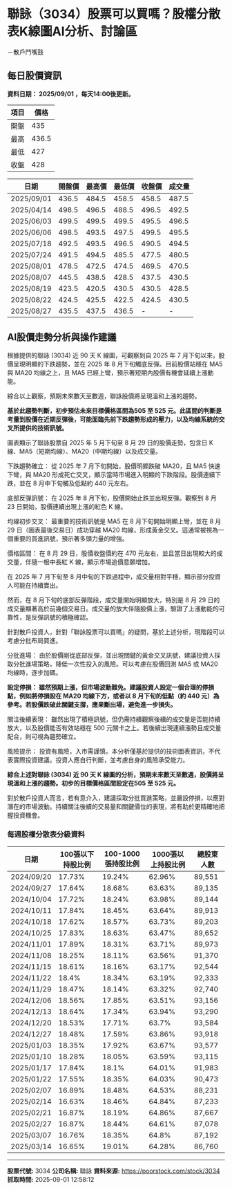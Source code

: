 # 聯詠（3034）股票可以買嗎？股權分散表K線圖AI分析、討論區
－散戶鬥嘴鼓

## 每日股價資訊

**資料日期： 2025/09/01 ，每天14:00後更新。**

| 項目 | 價格 |
|------|------|
| 開盤 | 435 |
| 最高 | 436.5 |
| 最低 | 427 |
| 收盤 | 428 |

| 日期 | 開盤價 | 最高價 | 最低價 | 收盤價 | 成交量 |
|------|--------|--------|--------|--------|--------|
| 2025/09/01 | 436.5 | 484.5 | 458.5 | 458.5 | 487.5 |
| 2025/04/14 | 498.5 | 496.5 | 488.5 | 496.5 | 492.5 |
| 2025/06/03 | 499.5 | 499.5 | 499.5 | 495.5 | 496.5 |
| 2025/06/06 | 498.5 | 493.5 | 497.5 | 499.5 | 495.5 |
| 2025/07/18 | 492.5 | 493.5 | 496.5 | 490.5 | 494.5 |
| 2025/07/24 | 491.5 | 494.5 | 485.5 | 477.5 | 480.5 |
| 2025/08/01 | 478.5 | 472.5 | 474.5 | 469.5 | 470.5 |
| 2025/08/07 | 445.5 | 438.5 | 428.5 | 437.5 | 430.5 |
| 2025/08/19 | 423.5 | 420.5 | 430.5 | 430.5 | 428.5 |
| 2025/08/22 | 424.5 | 425.5 | 422.5 | 424.5 | 430.5 |
| 2025/08/27 | 435.5 | 437.5 | 436.5 | - | - |

## AI股價走勢分析與操作建議

根據提供的聯詠 (3034) 近 90 天 K 線圖，可觀察到自 2025 年 7 月下旬以來，股價呈現明顯的下跌趨勢，並在 2025 年 8 月下旬觸底反彈。目前股價站穩在 MA5 與 MA20 均線之上，且 MA5 已經上彎，預示著短期內股價有機會延續上漲動能。

綜合以上觀察，預期未來數天至數週，聯詠股價將呈現溫和上漲的趨勢。

**基於此趨勢判斷，初步預估未來目標價格區間為505 至 525 元。此區間的判斷是考量到股價在近期反彈後，可能面臨先前下跌趨勢形成的壓力，以及均線系統的交叉所提供的技術訊號。**

圖表顯示了聯詠股票自 2025 年 5 月下旬至 8 月 29 日的股價走勢，包含日 K 線、MA5（短期均線）、MA20（中期均線）以及成交量。

下跌趨勢確立： 從 2025 年 7 月下旬開始，股價明顯跌破 MA20，且 MA5 快速下彎，與 MA20 形成死亡交叉，顯示當時市場進入明顯的下跌階段。股價連續下跌，並在 8 月中下旬觸及低點約 440 元左右。

底部反彈訊號： 在 2025 年 8 月下旬，股價開始止跌並出現反彈。觀察到 8 月 23 日開始，股價連續出現上漲的紅色 K 線。

均線初步交叉： 最重要的技術訊號是 MA5 在 8 月下旬開始明顯上彎，並在 8 月 29 日（圖表最後交易日）成功穿越 MA20 均線，形成黃金交叉。這通常被視為一個重要的買進訊號，預示著多頭力量的增強。

價格區間： 在 8 月 29 日，股價收盤價約在 470 元左右，並且當日出現較大的成交量，伴隨一根中長紅 K 線，顯示市場追價意願增加。

在 2025 年 7 月下旬至 8 月中旬的下跌過程中，成交量相對平穩，顯示部分投資人可能在持續賣出。

然而，在 8 月下旬的底部反彈階段，成交量開始明顯放大，特別是 8 月 29 日的成交量顯著高於前幾個交易日。成交量的放大伴隨股價上漲，驗證了上漲動能的可靠性，是反彈訊號的積極確認。

針對散戶投資人，針對「聯詠股票可以買嗎」的疑問，基於上述分析，現階段可以考慮分批布局買進。

分批進場： 由於股價剛從底部反彈，並出現關鍵的黃金交叉訊號，建議投資人採取分批進場策略，降低一次性投入的風險。可以考慮在股價回測 MA5 或 MA20 均線時，逐步加碼。

**設定停損： 雖然預期上漲，但市場波動難免。建議投資人設定一個合理的停損點，例如將停損設在 MA20 均線下方，或者以 8 月下旬的低點（約 440 元）為參考。若股價跌破此關鍵支撐，應果斷出場，避免進一步損失。**

關注後續表現： 雖然出現了積極訊號，但仍需持續觀察後續的成交量是否能持續放大，以及股價能否有效站穩在 500 元關卡之上。若後續出現連續漲勢且成交量配合，則可視為趨勢確立。

風險提示： 投資有風險，入市需謹慎。本分析僅基於提供的技術圖表資訊，不代表實際投資建議。投資人應自行判斷，並考慮自身的風險承受能力。

**綜合上述對聯詠 (3034) 近 90 天 K 線圖的分析，預期未來數天至數週，股價將呈現溫和上漲的趨勢。初步的目標價格區間設定在505 至 525 元。**

對於散戶投資人而言，若有意介入，建議採取分批買進策略，並嚴設停損，以應對潛在的市場波動。持續關注後續的交易量和關鍵價位的表現，將有助於更精確地把握投資機會。

### 每週股權分散表分級資料

| 日期 | 100張以下持股比例 | 100-1000張持股比例 | 1000張以上持股比例 | 總股東人數 |
|------|-------------------|--------------------|--------------------|----------|
| 2024/09/20 | 17.73% | 19.24% | 62.96% | 89,551 |
| 2024/09/27 | 17.64% | 18.68% | 63.63% | 89,135 |
| 2024/10/04 | 17.72% | 18.24% | 63.98% | 89,144 |
| 2024/10/11 | 17.84% | 18.45% | 63.64% | 89,913 |
| 2024/10/18 | 17.62% | 18.57% | 63.73% | 89,203 |
| 2024/10/25 | 17.83% | 18.63% | 63.47% | 89,652 |
| 2024/11/01 | 17.89% | 18.31% | 63.71% | 89,973 |
| 2024/11/08 | 18.25% | 18.11% | 63.56% | 91,370 |
| 2024/11/15 | 18.61% | 18.16% | 63.17% | 92,544 |
| 2024/11/22 | 18.4% | 18.34% | 63.19% | 92,333 |
| 2024/11/29 | 18.47% | 18.14% | 63.32% | 92,740 |
| 2024/12/06 | 18.56% | 17.85% | 63.51% | 93,156 |
| 2024/12/13 | 18.64% | 17.34% | 63.94% | 93,290 |
| 2024/12/20 | 18.53% | 17.71% | 63.7% | 93,584 |
| 2024/12/27 | 18.48% | 17.59% | 63.86% | 93,918 |
| 2025/01/03 | 18.35% | 17.92% | 63.67% | 93,577 |
| 2025/01/10 | 18.28% | 18.05% | 63.59% | 93,115 |
| 2025/01/17 | 17.84% | 18.1% | 64.01% | 91,983 |
| 2025/01/22 | 17.55% | 18.35% | 64.03% | 90,473 |
| 2025/02/07 | 16.89% | 18.48% | 64.53% | 88,231 |
| 2025/02/14 | 16.63% | 18.46% | 64.84% | 87,233 |
| 2025/02/21 | 16.87% | 18.19% | 64.86% | 87,667 |
| 2025/02/27 | 16.87% | 18.44% | 64.61% | 87,078 |
| 2025/03/07 | 16.76% | 18.35% | 64.8% | 87,192 |
| 2025/03/14 | 16.65% | 19.01% | 64.28% | 86,760 |

---

**股票代號:** 3034
**公司名稱:** 聯詠
**資料來源:** https://poorstock.com/stock/3034
**抓取時間:** 2025-09-01 12:58:12